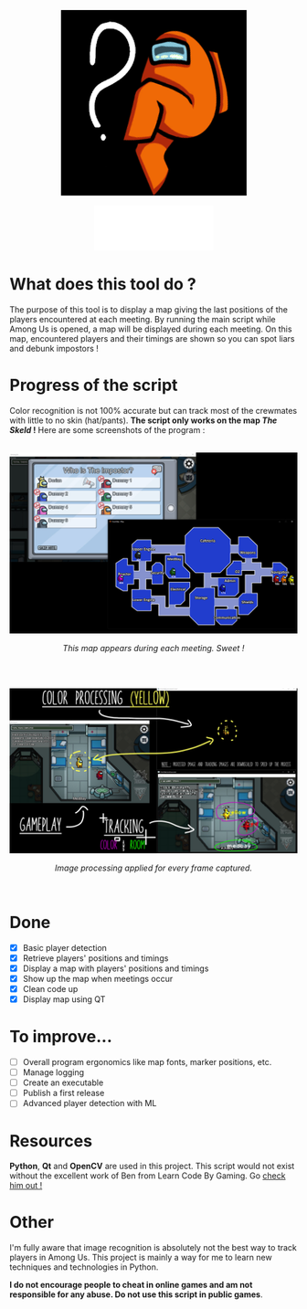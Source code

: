 <p align="center">
  <img src="https://github.com/dorian-bucaille/CrewHelp/blob/main/gui/img/icon.png?raw=true" alt="CrewHelp logo">
</p>
<p align="center">
  <img src="https://github.com/dorian-bucaille/CrewHelp/blob/main/gui/img/crewhelp.png?raw=true" alt="CrewHelp logo">
</p>

# What does this tool do ?
The purpose of this tool is to display a map giving the last positions of the players encountered at each meeting. By running the main script while Among Us is opened, a map will be displayed during each meeting. On this map, encountered players and their timings are shown so you can spot liars and debunk impostors !

# Progress of the script
Color recognition is not 100% accurate but can track most of the crewmates with little to no skin (hat/pants). __The script only works on the map _The Skeld_ !__ Here are some screenshots of the program :
<br>
<br>
<p align="center">
  <img src="https://github.com/dorian-bucaille/CrewHelp/blob/main/illustration/crewhelp_screenshot1.jpg?raw=true" alt="CrewHelp in-game screenshot">
</p>
<p align="center">
    <em>This map appears during each meeting. Sweet !</em>
</p>
<br>
<br>
<p align="center">
  <img src="https://github.com/dorian-bucaille/CrewHelp/blob/main/illustration/crewhelp_screenshot2.jpg?raw=true" alt="CrewHelp image processing">
</p>
<p align="center">
    <em>Image processing applied for every frame captured.</em>
</p>
<br>

# Done
- [x] Basic player detection
- [x] Retrieve players' positions and timings
- [x] Display a map with players' positions and timings
- [x] Show up the map when meetings occur
- [x] Clean code up
- [x] Display map using QT

# To improve...
- [ ] Overall program ergonomics like map fonts, marker positions, etc.
- [ ] Manage logging
- [ ] Create an executable
- [ ] Publish a first release
- [ ] Advanced player detection with ML

# Resources
__Python__, __Qt__ and __OpenCV__ are used in this project. This script would not exist without the excellent work of Ben from Learn Code By Gaming. Go [check him out !](https://www.youtube.com/c/LearnCodeByGaming)

# Other
I'm fully aware that image recognition is absolutely not the best way to track players in Among Us. This project is mainly a way for me to learn new techniques and technologies in Python.

__I do not encourage people to cheat in online games and am not responsible for any abuse. Do not use this script in public games__.
